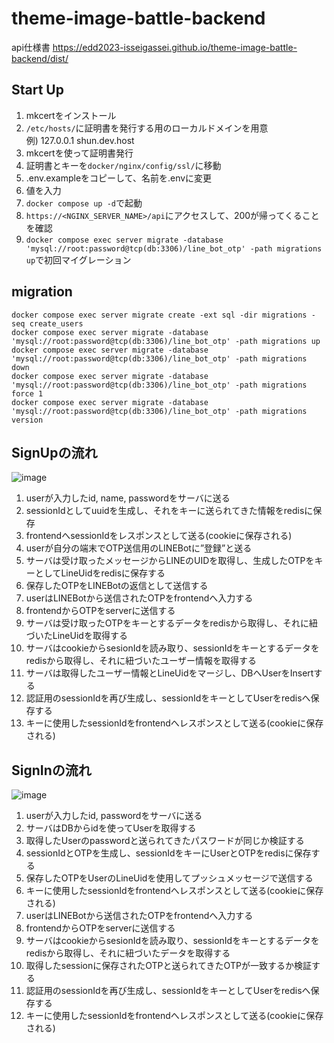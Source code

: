 # theme-image-battle-backend

api仕様書 https://edd2023-isseigassei.github.io/theme-image-battle-backend/dist/

## Start Up
1. mkcertをインストール
2. `/etc/hosts/`に証明書を発行する用のローカルドメインを用意  
例) 127.0.0.1 shun.dev.host
3. mkcertを使って証明書発行
4. 証明書とキーを`docker/nginx/config/ssl/`に移動
5. .env.exampleをコピーして、名前を.envに変更
6. 値を入力
7. `docker compose up -d`で起動
8. `https://<NGINX_SERVER_NAME>/api`にアクセスして、200が帰ってくることを確認
9. `docker compose exec server migrate -database 'mysql://root:password@tcp(db:3306)/line_bot_otp' -path migrations up`で初回マイグレーション


## migration
```
docker compose exec server migrate create -ext sql -dir migrations -seq create_users
docker compose exec server migrate -database 'mysql://root:password@tcp(db:3306)/line_bot_otp' -path migrations up
docker compose exec server migrate -database 'mysql://root:password@tcp(db:3306)/line_bot_otp' -path migrations down
docker compose exec server migrate -database 'mysql://root:password@tcp(db:3306)/line_bot_otp' -path migrations force 1
docker compose exec server migrate -database 'mysql://root:password@tcp(db:3306)/line_bot_otp' -path migrations version
```


## SignUpの流れ

![image](https://github.com/shunsuke-tamura/linebot-otp/assets/74412997/61f383cf-eeb5-435b-8d9e-cb22c6b50167)

1. userが入力したid, name, passwordをサーバに送る
2. sessionIdとしてuuidを生成し、それをキーに送られてきた情報をredisに保存
3. frontendへsessionIdをレスポンスとして送る(cookieに保存される)
4. userが自分の端末でOTP送信用のLINEBotに”登録”と送る
5. サーバは受け取ったメッセージからLINEのUIDを取得し、生成したOTPをキーとしてLineUidをredisに保存する
6. 保存したOTPをLINEBotの返信として送信する
7. userはLINEBotから送信されたOTPをfrontendへ入力する
8. frontendからOTPをserverに送信する
9. サーバは受け取ったOTPをキーとするデータをredisから取得し、それに紐づいたLineUidを取得する
10. サーバはcookieからsesionIdを読み取り、sessionIdをキーとするデータをredisから取得し、それに紐づいたユーザー情報を取得する
11. サーバは取得したユーザー情報とLineUidをマージし、DBへUserをInsertする
12. 認証用のsessionIdを再び生成し、sessionIdをキーとしてUserをredisへ保存する
13. キーに使用したsessionIdをfrontendへレスポンスとして送る(cookieに保存される)

## SignInの流れ
 
![image](https://github.com/shunsuke-tamura/linebot-otp/assets/74412997/9e4563a8-84d3-42fb-b5d5-fc4fd81a6f3c)

 
1. userが入力したid, passwordをサーバに送る
2. サーバはDBからidを使ってUserを取得する
3. 取得したUserのpasswordと送られてきたパスワードが同じか検証する
4. sessionIdとOTPを生成し、sessionIdをキーにUserとOTPをredisに保存する
5. 保存したOTPをUserのLineUidを使用してプッシュメッセージで送信する
6. キーに使用したsessionIdをfrontendへレスポンスとして送る(cookieに保存される)
7. userはLINEBotから送信されたOTPをfrontendへ入力する
7. frontendからOTPをserverに送信する
8. サーバはcookieからsesionIdを読み取り、sessionIdをキーとするデータをredisから取得し、それに紐づいたデータを取得する
9. 取得したsessionに保存されたOTPと送られてきたOTPが一致するか検証する
10. 認証用のsessionIdを再び生成し、sessionIdをキーとしてUserをredisへ保存する
11. キーに使用したsessionIdをfrontendへレスポンスとして送る(cookieに保存される)
